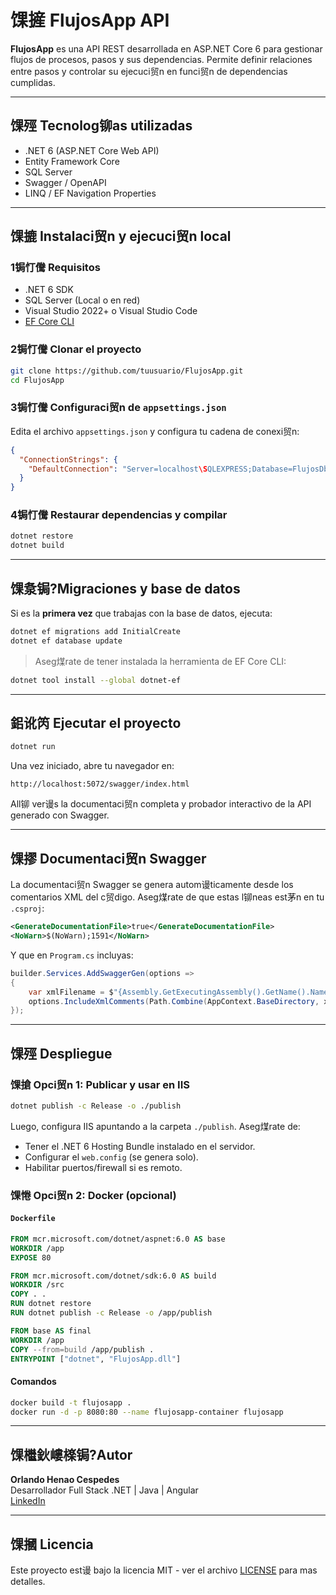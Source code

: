 # 馃摌 FlujosApp API

**FlujosApp** es una API REST desarrollada en ASP.NET Core 6 para gestionar flujos de procesos, pasos y sus dependencias. Permite definir relaciones entre pasos y controlar su ejecuci贸n en funci贸n de dependencias cumplidas.

---

## 馃殌 Tecnolog铆as utilizadas

- .NET 6 (ASP.NET Core Web API)
- Entity Framework Core
- SQL Server
- Swagger / OpenAPI
- LINQ / EF Navigation Properties

---

## 馃摝 Instalaci贸n y ejecuci贸n local

### 1锔忊儯 Requisitos

- .NET 6 SDK
- SQL Server (Local o en red)
- Visual Studio 2022+ o Visual Studio Code
- [EF Core CLI](https://learn.microsoft.com/en-us/ef/core/cli/dotnet)

### 2锔忊儯 Clonar el proyecto

```bash
git clone https://github.com/tuusuario/FlujosApp.git
cd FlujosApp
```

### 3锔忊儯 Configuraci贸n de `appsettings.json`

Edita el archivo `appsettings.json` y configura tu cadena de conexi贸n:

```json
{
  "ConnectionStrings": {
    "DefaultConnection": "Server=localhost\SQLEXPRESS;Database=FlujosDb;Trusted_Connection=True;TrustServerCertificate=True;"
  }
}
```

### 4锔忊儯 Restaurar dependencias y compilar

```bash
dotnet restore
dotnet build
```

---

## 馃洜锔?Migraciones y base de datos

Si es la **primera vez** que trabajas con la base de datos, ejecuta:

```bash
dotnet ef migrations add InitialCreate
dotnet ef database update
```

> Aseg煤rate de tener instalada la herramienta de EF Core CLI:
```bash
dotnet tool install --global dotnet-ef
```

---

## 鈻讹笍 Ejecutar el proyecto

```bash
dotnet run
```

Una vez iniciado, abre tu navegador en:

```
http://localhost:5072/swagger/index.html
```

All铆 ver谩s la documentaci贸n completa y probador interactivo de la API generado con Swagger.

---

## 馃摎 Documentaci贸n Swagger

La documentaci贸n Swagger se genera autom谩ticamente desde los comentarios XML del c贸digo. Aseg煤rate de que estas l铆neas est茅n en tu `.csproj`:

```xml
<GenerateDocumentationFile>true</GenerateDocumentationFile>
<NoWarn>$(NoWarn);1591</NoWarn>
```

Y que en `Program.cs` incluyas:

```csharp
builder.Services.AddSwaggerGen(options =>
{
    var xmlFilename = $"{Assembly.GetExecutingAssembly().GetName().Name}.xml";
    options.IncludeXmlComments(Path.Combine(AppContext.BaseDirectory, xmlFilename));
});
```

---

## 馃殌 Despliegue

### 馃搶 Opci贸n 1: Publicar y usar en IIS

```bash
dotnet publish -c Release -o ./publish
```

Luego, configura IIS apuntando a la carpeta `./publish`. Aseg煤rate de:

- Tener el .NET 6 Hosting Bundle instalado en el servidor.
- Configurar el `web.config` (se genera solo).
- Habilitar puertos/firewall si es remoto.

### 馃惓 Opci贸n 2: Docker (opcional)

#### `Dockerfile`

```dockerfile
FROM mcr.microsoft.com/dotnet/aspnet:6.0 AS base
WORKDIR /app
EXPOSE 80

FROM mcr.microsoft.com/dotnet/sdk:6.0 AS build
WORKDIR /src
COPY . .
RUN dotnet restore
RUN dotnet publish -c Release -o /app/publish

FROM base AS final
WORKDIR /app
COPY --from=build /app/publish .
ENTRYPOINT ["dotnet", "FlujosApp.dll"]
```

#### Comandos

```bash
docker build -t flujosapp .
docker run -d -p 8080:80 --name flujosapp-container flujosapp
```

---

## 馃檵鈥嶁檪锔?Autor

**Orlando Henao Cespedes**  
Desarrollador Full Stack .NET | Java | Angular  
[LinkedIn](https://www.linkedin.com/in/orlando-henao-cespedes)

---

## 馃摑 Licencia

Este proyecto est谩 bajo la licencia MIT - ver el archivo [LICENSE](LICENSE) para mas detalles.
